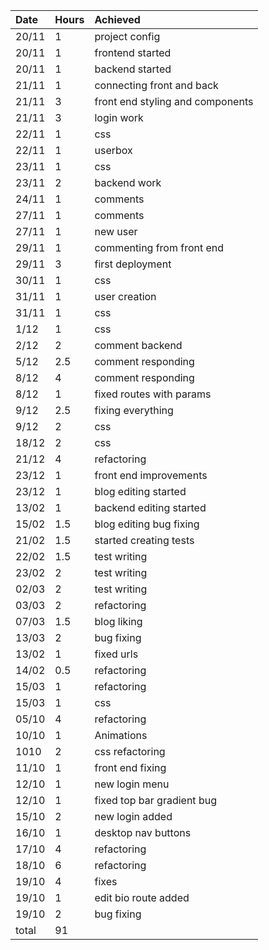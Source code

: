 |Date|Hours|Achieved|
|:---|:----|:-------|
|20/11|1|project config|
|20/11|1|frontend started|
|20/11|1|backend started|
|21/11|1|connecting front and back|
|21/11|3|front end styling and components|
|21/11|3|login work|
|22/11|1|css|
|22/11|1|userbox|
|23/11|1|css|
|23/11|2|backend work|
|24/11|1|comments|
|27/11|1|comments|
|27/11|1|new user|
|29/11|1|commenting from front end|
|29/11|3|first deployment|
|30/11|1|css|
|31/11|1|user creation|
|31/11|1|css|
|1/12|1|css|
|2/12|2|comment backend|
|5/12|2.5|comment responding|
|8/12|4|comment responding|
|8/12|1|fixed routes with params|
|9/12|2.5|fixing everything|
|9/12|2|css|
|18/12|2|css|
|21/12|4|refactoring|
|23/12|1|front end improvements|
|23/12|1|blog editing started|
|13/02|1|backend editing started|
|15/02|1.5|blog editing bug fixing|
|21/02|1.5|started creating tests|
|22/02|1.5|test writing|
|23/02|2|test writing|
|02/03|2|test writing|
|03/03|2|refactoring|
|07/03|1.5|blog liking|
|13/03|2|bug fixing|
|13/02|1|fixed urls|
|14/02|0.5|refactoring|
|15/03|1|refactoring|
|15/03|1|css|
|05/10|4|refactoring|
|10/10|1|Animations|
|1010|2|css refactoring|
|11/10|1|front end fixing|
|12/10|1|new login menu|
|12/10|1|fixed top bar gradient bug|
|15/10|2|new login added|
|16/10|1|desktop nav buttons|
|17/10|4|refactoring|
|18/10|6|refactoring|
|19/10|4|fixes|
|19/10|1|edit bio route added|
|19/10|2|bug fixing|
|total|91||